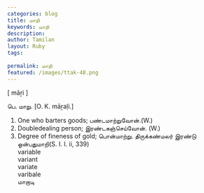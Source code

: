 ```yaml
---
categories: blog
title: மாறி
keywords: மாறி
description: 
author: Tamilan
layout: Ruby
tags: 
 
permalink: மாறி
featured: /images/ttak-48.png
---
```

  
[ māṟi ]  
  
பெ. மாறு. [O. K. māṟaḷi.]  
1. One who barters goods; பண்டமாற்றுவோன்.(W.)   
2. Doubledealing person; இரண்டகஞ்செய்வோன். (W.)   
3. Degree of fineness of gold; பொன்மாற்று. திருக்கண்மலர் இரண்டு ஒன்பதுமாறி(S. I. I. ii, 339)  
variable  
variant  
variate  
varibale  
மாறாடி